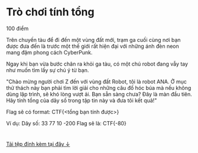 # Trò chơi tính tổng
100 điểm

Trên chuyến tàu để đi đến một vùng đất mới, trạm ga cuối cùng nơi bạn được đưa đến là trước một thế giới rất hiện đại với những ánh đèn neon mang đậm phong cách CyberPunk.

Ngay khi bạn vừa bước chân ra khỏi ga tàu, có một chú robot đang vẫy tay như muốn tìm lấy sự chú ý từ bạn.

"Chào mừng người chơi Z đến với vùng đất Robot, tôi là robot ANA. Ở mục thử thách này bạn phải tìm lời giải cho những câu đố hóc búa mà nếu không dùng lập trình, sẽ khó lòng vượt ải. Bạn sẵn sàng chưa? Đây là màn đầu tiên. Hãy tính tổng của dãy số trong tập tin này và đưa tôi kết quả!"

Flag sẽ có format: CTF{<tổng bạn tính được>}

Ví dụ:
Dãy số: 33 77 10 -200
Flag sẽ là: CTF{-80}

#
[Tải tệp đính kèm tại đây ↓](./dayso-8628a4beef95bfd189c8e758e78cd009.zip)
